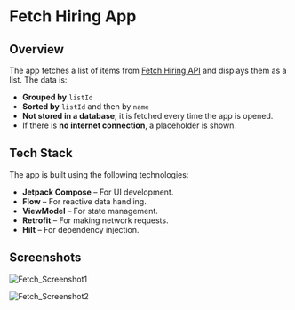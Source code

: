 # Fetch Hiring App

## Overview
The app fetches a list of items from [Fetch Hiring API](https://fetch-hiring.s3.amazonaws.com/hiring.json) and displays them as a list. The data is:

- **Grouped by** `listId`
- **Sorted by** `listId` and then by `name`
- **Not stored in a database**; it is fetched every time the app is opened.
- If there is **no internet connection**, a placeholder is shown.

## Tech Stack
The app is built using the following technologies:

- **Jetpack Compose** – For UI development.
- **Flow** – For reactive data handling.
- **ViewModel** – For state management.
- **Retrofit** – For making network requests.
- **Hilt** – For dependency injection.

## Screenshots 

![Fetch_Screenshot1](https://github.com/user-attachments/assets/186fb1ed-8ae4-4456-b656-73c40f500f0d)

![Fetch_Screenshot2](https://github.com/user-attachments/assets/9dc34e44-5e13-478d-b61f-96167e339f63)


